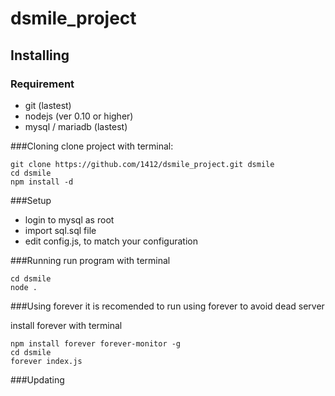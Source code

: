 dsmile_project
==============

## Installing


### Requirement
 * git (lastest)
 * nodejs (ver 0.10 or higher)
 * mysql / mariadb (lastest)

###Cloning
clone project with terminal:
```
git clone https://github.com/1412/dsmile_project.git dsmile
cd dsmile
npm install -d
```

###Setup
 * login to mysql as root
 * import sql.sql file
 * edit config.js, to match your configuration

###Running
run program with terminal
```
cd dsmile
node .
```

###Using forever
it is recomended to run using forever to avoid dead server

install forever with terminal
```
npm install forever forever-monitor -g
cd dsmile
forever index.js
```

###Updating
